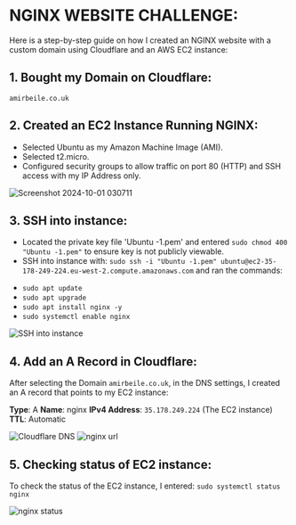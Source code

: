 # NGINX WEBSITE CHALLENGE:

Here is a step-by-step guide on how I created an NGINX website with a custom domain using Cloudflare and an AWS EC2 instance:

## **1. Bought my Domain on Cloudflare**: 
`amirbeile.co.uk`

## **2. Created an EC2 Instance Running NGINX**:
- Selected Ubuntu as my Amazon Machine Image (AMI).
- Selected t2.micro.
- Configured security groups to allow traffic on port 80 (HTTP) and SSH access with my IP Address only.

![Screenshot 2024-10-01 030711](https://github.com/user-attachments/assets/b9dce8ba-3969-40a9-bac6-eb6a82985791)


## **3. SSH into instance**:
- Located the private key file 'Ubuntu -1.pem' and entered `sudo chmod 400 "Ubuntu -1.pem"` to ensure key is not publicly viewable.
- SSH into instance with: `sudo ssh -i "Ubuntu -1.pem" ubuntu@ec2-35-178-249-224.eu-west-2.compute.amazonaws.com` and ran the commands:
+ `sudo apt update` 
+ `sudo apt upgrade`
+ `sudo apt install nginx -y`
+ `sudo systemctl enable nginx`

![SSH into instance](https://github.com/user-attachments/assets/73002945-8ec8-4a6b-b14f-1033a505940f)

## **4. Add an A Record in Cloudflare**:
After selecting the Domain `amirbeile.co.uk`, in the DNS settings, I created an A record that points to my EC2 instance:

**Type**: A
**Name**: nginx 
**IPv4 Address**: `35.178.249.224` (The EC2 instance)
**TTL**: Automatic

![Cloudflare DNS](https://github.com/user-attachments/assets/0839393f-7870-4c97-becf-583238d1fb98)
![nginx url](https://github.com/user-attachments/assets/938c903e-ec96-4b28-9eef-03d093728c79)

## **5. Checking status of EC2 instance**:
To check the status of the EC2 instance, I entered:
`sudo systemctl status nginx`

![nginx status](https://github.com/user-attachments/assets/a99c34aa-a7e2-4874-8687-3955188d87d4)









